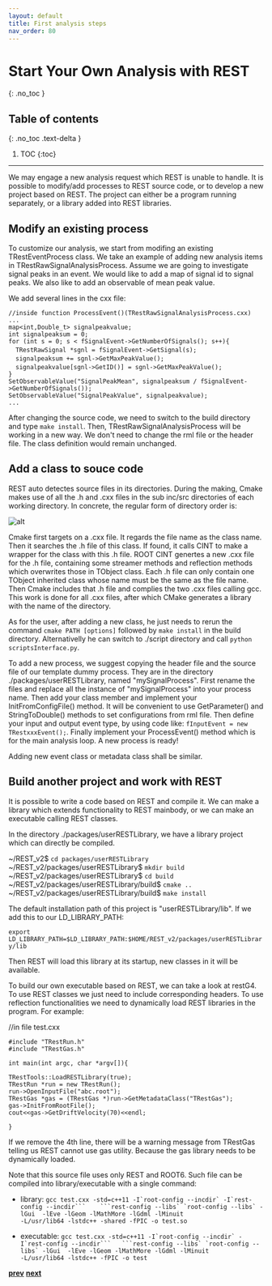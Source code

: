 ```yaml
---
layout: default
title: First analysis steps
nav_order: 80
---
```

# Start Your Own Analysis with REST
{: .no_toc }

## Table of contents
{: .no_toc .text-delta }

1. TOC
{:toc}

---

We may engage a new analysis request which REST is unable to handle. It is possible to modify/add processes
to REST source code, or to develop a new project based on REST. The project can either be a program running 
separately, or a library added into REST libraries.

## Modify an existing process

To customize our analysis, we start from modifing an existing TRestEventProcess class. We take an example
of adding new analysis items in TRestRawSignalAnalysisProcess. Assume we are going to investigate signal
peaks in an event. We would like to add a map of signal id to signal peaks. We also like to add an 
observable of mean peak value.

We add several lines in the cxx file:

`//inside function ProcessEvent()(TRestRawSignalAnalysisProcess.cxx)`  
`...`  
`map<int,Double_t> signalpeakvalue;`  
`int signalpeaksum = 0;`  
`for (int s = 0; s < fSignalEvent->GetNumberOfSignals(); s++){`  
&emsp;`TRestRawSignal *sgnl = fSignalEvent->GetSignal(s);`  
&emsp;`signalpeaksum += sgnl->GetMaxPeakValue();`  
&emsp;`signalpeakvalue[sgnl->GetID()] = sgnl->GetMaxPeakValue();`  
`}`  
`SetObservableValue("SignalPeakMean", signalpeaksum / fSignalEvent->GetNumberOfSignals());`  
`SetObservableValue("SignalPeakValue", signalpeakvalue);`  
`...`  

After changing the source code, we need to switch to the build directory and type `make install`.
Then, TRestRawSignalAnalysisProcess will be working in a new way. We don't need to change the rml 
file or the header file. The class definition would remain unchanged. 

## Add a class to souce code

REST auto detectes source files in its directories. During the making, Cmake makes use of all the .h and .cxx
files in the sub inc/src directories of each working directory. In concrete, the regular form of 
directory order is:

![alt](Image/dir_order.png)

Cmake first targets on a .cxx file. It regards the file name as the class name. Then it searches the .h file
of this class. If found, it calls CINT to make a wrapper for the class with this .h file. ROOT CINT genertes
a new .cxx file for the .h file, containing some streamer methods and reflection methods which overwrites 
those in TObject class. Each .h file can only contain one TObject inherited class whose name must be the 
same as the file name. Then Cmake includes that .h file and complies the two .cxx files calling gcc. This 
work is done for all .cxx files, after which CMake generates a library with the name of the directory.

As for the user, after adding a new class, he just needs to rerun the command `cmake PATH [options]` followed 
by `make install` in the build directory. Alternativelly he can switch to ./script directory and call
`python scriptsInterface.py`.

To add a new process, we suggest copying the header file and the source file of our template dummy process. 
They are in the directory ./packages/userRESTLibrary, named "mySignalProcess". First rename the files and 
replace all the instance of "mySignalProcess" into your process name. Then add your class member and implement
your InitFromConfigFile() method. It will be convenient to use GetParameter() and StringToDouble() methods 
to set configurations from rml file. Then define your input and output event type, by using code like:
`fInputEvent = new TRestxxxEvent();`. Finally implement your ProcessEvent() method which is for the main 
analysis loop. A new process is ready!

Adding new event class or metadata class shall be similar.

## Build another project and work with REST

It is possible to write a code based on REST and compile it. We can make a library which extends 
functionality to REST mainbody, or we can make an executable calling REST classes.

In the directory ./packages/userRESTLibrary, we have a library project which can directly be compiled.

~/REST_v2$ `cd packages/userRESTLibrary`  
~/REST_v2/packages/userRESTLibrary$ `mkdir build`  
~/REST_v2/packages/userRESTLibrary$ `cd build`    
~/REST_v2/packages/userRESTLibrary/build$ `cmake ..`  
~/REST_v2/packages/userRESTLibrary/build$ `make install`  

The default installation path of this project is "userRESTLibrary/lib". If we add this to our 
LD_LIBRARY_PATH:

`export LD_LIBRARY_PATH=$LD_LIBRARY_PATH:$HOME/REST_v2/packages/userRESTLibrary/lib`

Then REST will load this library at its startup, new classes in it will be available.

To build our own executable based on REST, we can take a look at restG4. To use REST classes we just 
need to include corresponding headers. To use reflection functionalities we need to dynamically load 
REST libraries in the program. For example:

//in file test.cxx

`#include "TRestRun.h"`  
`#include "TRestGas.h"`  

`int main(int argc, char *argv[]){`  

`TRestTools::LoadRESTLibrary(true);`  
`TRestRun *run = new TRestRun();`  
`run->OpenInputFile("abc.root");`  
`TRestGas *gas = (TRestGas *)run->GetMetadataClass("TRestGas");`  
`gas->InitFromRootFile();`  
`cout<<gas->GetDriftVelocity(70)<<endl;`  

`}`  

If we remove the 4th line, there will be a warning message from TRestGas telling us REST cannot 
use gas utility. Because the gas library needs to be dynamically loaded.

Note that this source file uses only REST and ROOT6. Such file can be compiled into 
library/executable with a single command:

* library: ``gcc test.cxx -std=c++11 -I`root-config --incdir` -I`rest-config --incdir```   
```rest-config --libs` `root-config --libs` -lGui  -lEve -lGeom -lMathMore -lGdml -lMinuit``  
``-L/usr/lib64 -lstdc++ -shared -fPIC -o test.so``

* executable: ``gcc test.cxx -std=c++11 -I`root-config --incdir` -I`rest-config --incdir```  
```rest-config --libs` `root-config --libs` -lGui  -lEve -lGeom -lMathMore -lGdml -lMinuit``  
``-L/usr/lib64 -lstdc++ -fPIC -o test``


[**prev**](base-class-interface-reference.md)
[**next**](rest-packages.md)

